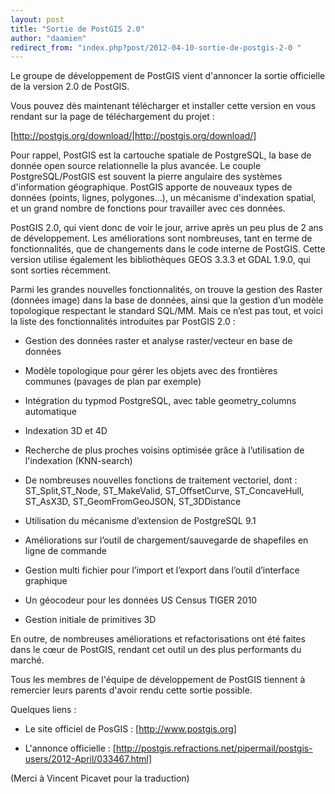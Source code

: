 ```yaml
---
layout: post
title: "Sortie de PostGIS 2.0"
author: "daamien"
redirect_from: "index.php?post/2012-04-10-sortie-de-postgis-2-0 "
---
```




Le groupe de développement de PostGIS vient d'annoncer la sortie officielle de la version 2.0 de PostGIS. 



Vous pouvez dès maintenant télécharger et installer cette version en vous rendant sur la page de téléchargement du projet :



[http://postgis.org/download/|http://postgis.org/download/]



Pour rappel, PostGIS est la cartouche spatiale de PostgreSQL, la base de donnée open source relationnelle la plus avancée. Le couple PostgreSQL/PostGIS est souvent la pierre angulaire des systèmes d'information géographique. PostGIS apporte de nouveaux types de données (points, lignes, polygones…), un mécanisme d'indexation spatial, et un grand nombre de fonctions pour travailler avec ces données.



PostGIS 2.0, qui vient donc de voir le jour, arrive après un peu plus de 2 ans de développement. Les améliorations sont nombreuses, tant en terme de fonctionnalités, que de changements dans le code interne de PostGIS. Cette version utilise également les bibliothèques GEOS 3.3.3 et GDAL 1.9.0, qui sont sorties récemment.



Parmi les grandes nouvelles fonctionnalités, on trouve la gestion des Raster (données image) dans la base de données, ainsi que la gestion d’un modèle topologique respectant le standard SQL/MM. Mais ce n’est pas tout, et voici la liste des fonctionnalités introduites par PostGIS 2.0 :



* Gestion des données raster et analyse raster/vecteur en base de données

* Modèle topologique pour gérer les objets avec des frontières communes (pavages de plan par exemple)

* Intégration du typmod PostgreSQL, avec table geometry_columns automatique

* Indexation 3D et 4D

* Recherche de plus proches voisins optimisée grâce à l’utilisation de l'indexation (KNN-search)

* De nombreuses nouvelles fonctions de traitement vectoriel, dont :  ST_Split,ST_Node, ST_MakeValid, ST_OffsetCurve, ST_ConcaveHull, ST_AsX3D, ST_GeomFromGeoJSON, ST_3DDistance

* Utilisation du mécanisme d’extension de PostgreSQL 9.1

* Améliorations sur l’outil de chargement/sauvegarde de shapefiles en ligne de commande

* Gestion multi fichier pour l’import et l’export dans l’outil d’interface graphique

* Un géocodeur pour les données US Census TIGER 2010

* Gestion initiale de primitives 3D



En outre, de nombreuses améliorations et refactorisations ont été faites dans le cœur de PostGIS, rendant cet outil un des plus performants du marché.



Tous les membres de l'équipe de développement de PostGIS tiennent à remercier leurs parents d'avoir rendu cette sortie possible.



Quelques liens :



* Le site officiel de PosGIS : [http://www.postgis.org]

* L'annonce officielle : [http://postgis.refractions.net/pipermail/postgis-users/2012-April/033467.html]





(Merci à Vincent Picavet pour la traduction)